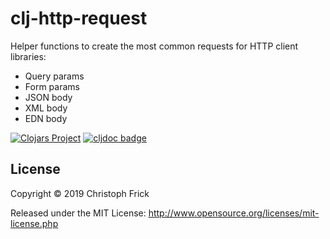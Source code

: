 # clj-http-request

Helper functions to create the most common requests for HTTP client libraries:

- Query params
- Form params
- JSON body
- XML body
- EDN body

[![Clojars Project](https://img.shields.io/clojars/v/net.ofnir/clj-http-request.svg)](https://clojars.org/net.ofnir/clj-http-request)
[![cljdoc badge](https://cljdoc.org/badge/net.ofnir/clj-http-request)](https://cljdoc.org/d/net.ofnir/clj-http-request/CURRENT)

## License

Copyright © 2019 Christoph Frick

Released under the MIT License: http://www.opensource.org/licenses/mit-license.php
